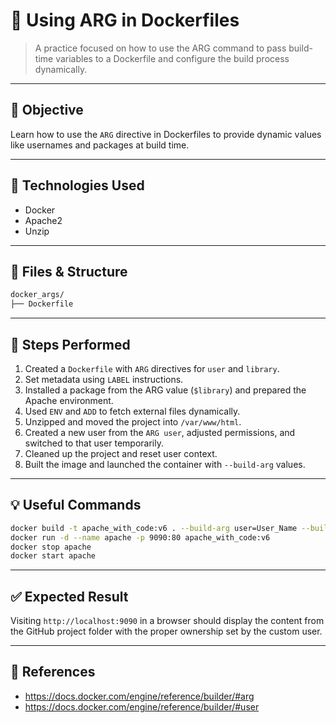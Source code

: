 # 🧪 Using ARG in Dockerfiles

> A practice focused on how to use the ARG command to pass build-time variables to a Dockerfile and configure the build process dynamically.

---

## 🎯 Objective

Learn how to use the `ARG` directive in Dockerfiles to provide dynamic values like usernames and packages at build time.

---

## 🧰 Technologies Used

- Docker
- Apache2
- Unzip

---

## 📂 Files & Structure

```bash
docker_args/
├── Dockerfile
```

---

## 📝 Steps Performed

1. Created a `Dockerfile` with `ARG` directives for `user` and `library`.
2. Set metadata using `LABEL` instructions.
3. Installed a package from the ARG value (`$library`) and prepared the Apache environment.
4. Used `ENV` and `ADD` to fetch external files dynamically.
5. Unzipped and moved the project into `/var/www/html`.
6. Created a new user from the `ARG user`, adjusted permissions, and switched to that user temporarily.
7. Cleaned up the project and reset user context.
8. Built the image and launched the container with `--build-arg` values.

---

## 💡 Useful Commands

```bash
docker build -t apache_with_code:v6 . --build-arg user=User_Name --build-arg library=apache2
docker run -d --name apache -p 9090:80 apache_with_code:v6
docker stop apache
docker start apache
```

---

## ✅ Expected Result

Visiting `http://localhost:9090` in a browser should display the content from the GitHub project folder with the proper ownership set by the custom user.

---

## 🔗 References

- https://docs.docker.com/engine/reference/builder/#arg
- https://docs.docker.com/engine/reference/builder/#user

